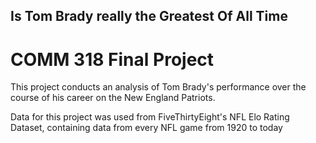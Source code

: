 ## Is Tom Brady really the Greatest Of All Time
# COMM 318 Final  Project

This project conducts an analysis of Tom Brady's performance over the course of his career on the New England Patriots.

Data for this project was used from FiveThirtyEight's NFL Elo Rating Dataset, containing data from every NFL game from 1920 to today
